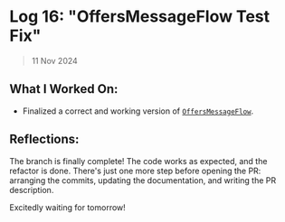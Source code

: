 # Log 16: "OffersMessageFlow Test Fix"

> 11 Nov 2024

## What I Worked On:

- Finalized a correct and working version of
  [`OffersMessageFlow`](https://github.com/shaavan/rust-lightning/commits/4df78329b90dbf0785fb35ba4c5a94b8c3aeee1c).

## Reflections:

The branch is finally complete! The code works as expected, and the refactor is
done. There's just one more step before opening the PR: arranging the commits,
updating the documentation, and writing the PR description.

Excitedly waiting for tomorrow!
